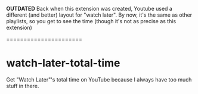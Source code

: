 **OUTDATED**
Back when this extension was created, Youtube used a different (and better) layout for "watch later".
By now, it's the same as other playlists, so you get to see the time (though it's not as precise as this extension)

======================




watch-later-total-time
======================

Get "Watch Later"'s total time on YouTube because I always have too much stuff in there.
